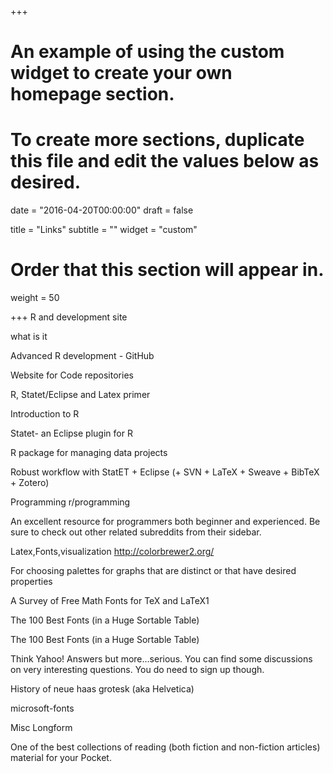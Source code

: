 +++
# An example of using the custom widget to create your own homepage section.
# To create more sections, duplicate this file and edit the values below as desired.

date = "2016-04-20T00:00:00"
draft = false

title = "Links"
subtitle = ""
widget = "custom"

# Order that this section will appear in.
weight = 50

+++
R and development
site

what is it

Advanced R development - GitHub

Website for Code repositories 

R, Statet/Eclipse and Latex primer

 

Introduction to R


Statet- an Eclipse plugin for R


R package for managing data projects


Robust workflow with StatET + Eclipse (+ SVN + LaTeX + Sweave + BibTeX + Zotero)


Programming
r/programming

An excellent resource for programmers both beginner and experienced. Be sure to check out other related subreddits from their sidebar. 

Latex,Fonts,visualization
http://colorbrewer2.org/

For choosing palettes for graphs that are distinct or that have desired properties 

A Survey of Free Math Fonts for TeX and LaTeX1

 

The 100 Best Fonts (in a Huge Sortable Table)

 

The 100 Best Fonts (in a Huge Sortable Table)

Think Yahoo! Answers but more…serious. You can find some discussions on very interesting questions. You do need to sign up though. 

History of neue haas grotesk (aka Helvetica)

 

microsoft-fonts

 

Misc
Longform

One of the best collections of reading (both fiction and non-fiction articles) material for your Pocket. 

